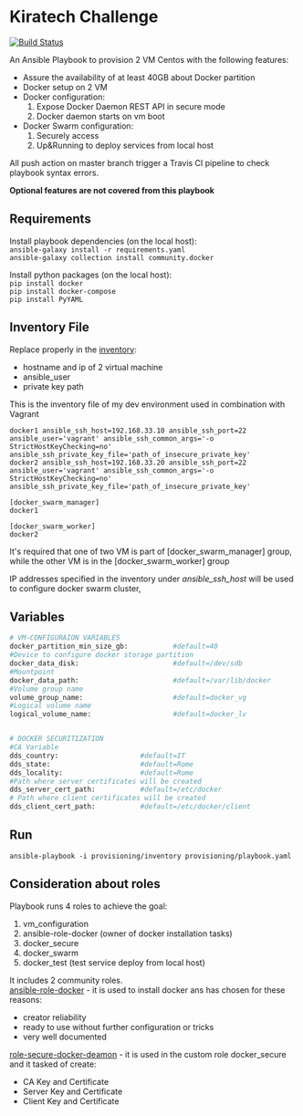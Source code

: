 # Kiratech Challenge
[![Build Status](https://travis-ci.com/maurop1985/kiratech-challenge.svg?branch=main)](https://travis-ci.com/maurop1985/kiratech-challenge)  

An Ansible Playbook to provision 2 VM Centos with the following features:
- Assure the availability of at least 40GB about Docker partition
- Docker setup on 2 VM
- Docker configuration:  
  1. Expose Docker Daemon REST API in secure mode
  2. Docker daemon starts on vm boot
- Docker Swarm configuration:
  1. Securely access
  2. Up&Running to deploy services from local host

All push action on master branch trigger a Travis CI pipeline to check playbook syntax errors.

**Optional features are not covered from this playbook**

## Requirements
Install playbook dependencies (on the local host):  
`ansible-galaxy install -r requirements.yaml`  
`ansible-galaxy collection install community.docker`

Install python packages (on the local host):  
`pip install docker`  
`pip install docker-compose`  
`pip install PyYAML`

## Inventory File

Replace properly in the [inventory](provisioning/inventory):
- hostname and ip of 2 virtual machine
- ansible_user
- private key path 

This is the inventory file of my dev environment used in combination with Vagrant
```
docker1 ansible_ssh_host=192.168.33.10 ansible_ssh_port=22 ansible_user='vagrant' ansible_ssh_common_args='-o StrictHostKeyChecking=no' ansible_ssh_private_key_file='path_of_insecure_private_key'
docker2 ansible_ssh_host=192.168.33.20 ansible_ssh_port=22 ansible_user='vagrant' ansible_ssh_common_args='-o StrictHostKeyChecking=no' ansible_ssh_private_key_file='path_of_insecure_private_key'

[docker_swarm_manager]
docker1

[docker_swarm_worker]
docker2
```
It's required that one of two VM is part of [docker_swarm_manager] group, while the other VM is in the [docker_swarm_worker] group

IP addresses specified in the inventory under _ansible_ssh_host_  will be used to configure docker swarm cluster,

## Variables

```sh
# VM-CONFIGURAION VARIABLES
docker_partition_min_size_gb:           #default=40
#Device to configure docker storage partition
docker_data_disk:                       #default=/dev/sdb
#Mountpoint
docker_data_path:                       #default=/var/lib/docker  
#Volume group name
volume_group_name:                      #default=docker_vg
#Logical volume name
logical_volume_name:                    #default=docker_lv 


# DOCKER SECURITIZATION
#CA Variable
dds_country:                    #default=IT
dds_state:                      #default=Rome
dds_locality:                   #default=Rome
#Path where server certificates will be created
dds_server_cert_path:           #default=/etc/docker
# Path where client certificates will be created
dds_client_cert_path:           #default=/etc/docker/client
```

## Run
`ansible-playbook -i provisioning/inventory provisioning/playbook.yaml`

## Consideration about roles
Playbook runs 4 roles to achieve the goal:
1. vm_configuration
2. ansible-role-docker (owner of docker installation tasks)
3. docker_secure
4. docker_swarm
5. docker_test (test service deploy from local host)


It includes 2 community roles.  
[ansible-role-docker](https://github.com/geerlingguy/ansible-role-docker) - it is used to install docker ans has chosen for these reasons:
- creator reliability
- ready to use without further configuration or tricks
- very well documented

[role-secure-docker-deamon](https://github.com/alexinthesky/role-secure-docker-daemon) - it is used in the custom role docker_secure and it tasked of create:
- CA Key and Certificate
- Server Key and Certificate
- Client Key and Certificate

